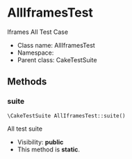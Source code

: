 AllIframesTest
===============

Iframes All Test Case




* Class name: AllIframesTest
* Namespace: 
* Parent class: CakeTestSuite







Methods
-------


### suite

    \CakeTestSuite AllIframesTest::suite()

All test suite



* Visibility: **public**
* This method is **static**.



